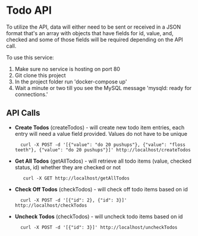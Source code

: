 # Todo API

To utilize the API, data will either need to be sent or received in a JSON format that's an array with objects that have fields for id, value, and, checked and some of those fields will be required depending on the API call.

To use this service:

1. Make sure no service is hosting on port 80
2. Git clone this project
3. In the project folder run 'docker-compose up'
4. Wait a minute or two till you see the MySQL message 'mysqld: ready for connections.'

## API Calls

* __Create Todos__ (createTodos) - will create new todo item entries, each entry will need a value field provided.  Values do not have to be unique

        curl -X POST -d '[{"value": "do 20 pushups"}, {"value": "floss teeth"}, {"value": "do 20 pushups"}]' http://localhost/createTodos

* __Get All Todos__ (getAllTodos) - will retrieve all todo items (value, checked status, id) whether they are checked or not

         curl -X GET http://localhost/getAllTodos

* __Check Off Todos__ (checkTodos) - will check off todo items based on id

        curl -X POST -d '[{"id": 2}, {"id": 3}]' http://localhost/checkTodos

* __Uncheck Todos__ (checkTodos) - will uncheck todo items based on id

        curl -X POST -d '[{"id": 3}]' http://localhost/uncheckTodos
